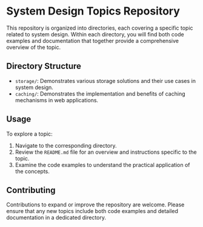 # System Design Topics Repository

This repository is organized into directories, each covering a specific topic related to system design. Within each directory, you will find both code examples and documentation that together provide a comprehensive overview of the topic.

## Directory Structure

- `storage/`: Demonstrates various storage solutions and their use cases in system design.
- `caching/`: Demonstrates the implementation and benefits of caching mechanisms in web applications.

## Usage

To explore a topic:

1. Navigate to the corresponding directory.
2. Review the `README.md` file for an overview and instructions specific to the topic.
3. Examine the code examples to understand the practical application of the concepts.

## Contributing

Contributions to expand or improve the repository are welcome. Please ensure that any new topics include both code examples and detailed documentation in a dedicated directory.
